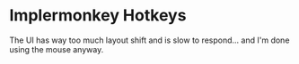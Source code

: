 # Implermonkey Hotkeys

The UI has way too much layout shift and is slow to respond... and I'm done using the mouse anyway.
